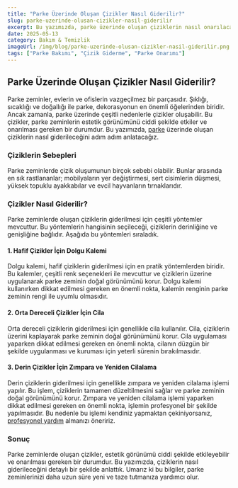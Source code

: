 ```yaml
---
title: "Parke Üzerinde Oluşan Çizikler Nasıl Giderilir?"
slug: parke-uzerinde-olusan-cizikler-nasil-giderilir
excerpt: Bu yazımızda, parke üzerinde oluşan çiziklerin nasıl onarılacağını detaylı bir şekilde anlatıyoruz.
date: 2025-05-13
category: Bakım & Temizlik
imageUrl: /img/blog/parke-uzerinde-olusan-cizikler-nasil-giderilir.png
tags: ["Parke Bakımı", "Çizik Giderme", "Parke Onarımı"]
---
```


<h2>Parke Üzerinde Oluşan Çizikler Nasıl Giderilir?</h2>

Parke zeminler, evlerin ve ofislerin vazgeçilmez bir parçasıdır. Şıklığı, sıcaklığı ve doğallığı ile parke, dekorasyonun en önemli öğelerinden biridir. Ancak zamanla, parke üzerinde çeşitli nedenlerle çizikler oluşabilir. Bu çizikler, parke zeminlerin estetik görünümünü ciddi şekilde etkiler ve onarılması gereken bir durumdur. Bu yazımızda, <a href="https://parkeshop.com">parke</a> üzerinde oluşan çiziklerin nasıl giderileceğini adım adım anlatacağız.

<h3>Çiziklerin Sebepleri</h3>

Parke zeminlerde çizik oluşumunun birçok sebebi olabilir. Bunlar arasında en sık rastlananlar; mobilyaların yer değiştirmesi, sert cisimlerin düşmesi, yüksek topuklu ayakkabılar ve evcil hayvanların tırnaklarıdır.

<h3>Çizikler Nasıl Giderilir?</h3>

Parke zeminlerde oluşan çiziklerin giderilmesi için çeşitli yöntemler mevcuttur. Bu yöntemlerin hangisinin seçileceği, çiziklerin derinliğine ve genişliğine bağlıdır. Aşağıda bu yöntemleri sıraladık.

<h4>1. Hafif Çizikler İçin Dolgu Kalemi</h4>

<p>Dolgu kalemi, hafif çiziklerin giderilmesi için en pratik yöntemlerden biridir. Bu kalemler, çeşitli renk seçenekleri ile mevcuttur ve çiziklerin üzerine uygulanarak parke zeminin doğal görünümünü korur. Dolgu kalemi kullanırken dikkat edilmesi gereken en önemli nokta, kalemin renginin parke zeminin rengi ile uyumlu olmasıdır.</p>

<h4>2. Orta Dereceli Çizikler İçin Cila</h4>

<p>Orta dereceli çiziklerin giderilmesi için genellikle cila kullanılır. Cila, çiziklerin üzerini kaplayarak parke zeminin doğal görünümünü korur. Cila uygulaması yaparken dikkat edilmesi gereken en önemli nokta, cilanın düzgün bir şekilde uygulanması ve kuruması için yeterli sürenin bırakılmasıdır.</p>

<h4>3. Derin Çizikler İçin Zımpara ve Yeniden Cilalama</h4>

<p>Derin çiziklerin giderilmesi için genellikle zımpara ve yeniden cilalama işlemi yapılır. Bu işlem, çiziklerin tamamen düzeltilmesini sağlar ve parke zeminin doğal görünümünü korur. Zımpara ve yeniden cilalama işlemi yaparken dikkat edilmesi gereken en önemli nokta, işlemin profesyonel bir şekilde yapılmasıdır. Bu nedenle bu işlemi kendiniz yapmaktan çekiniyorsanız, <a href="https://parkeshop.com/contact"> profesyonel yardım</a> almanızı öneririz.</p>

<h3>Sonuç</h3>

<p>Parke zeminlerde oluşan çizikler, estetik görünümü ciddi şekilde etkileyebilir ve onarılması gereken bir durumdur. Bu yazımızda, çiziklerin nasıl giderileceğini detaylı bir şekilde anlattık. Umarız ki bu bilgiler, parke zeminlerinizi daha uzun süre yeni ve taze tutmanıza yardımcı olur.</p>